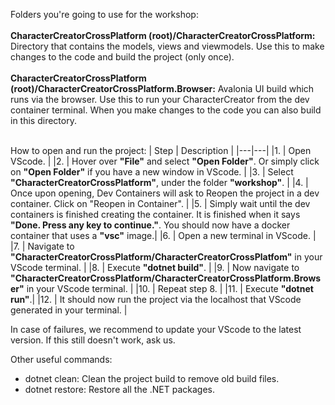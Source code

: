 Folders you're going to use for the workshop:<br/><br/>
<b>CharacterCreatorCrossPlatform (root)/CharacterCreatorCrossPlatform:</b> Directory that contains the models, views and viewmodels. Use this to make changes to the code and build the project (only once).<br/><br/>
<b>CharacterCreatorCrossPlatform (root)/CharacterCreatorCrossPlatform.Browser:</b> Avalonia UI build which runs via the browser. Use this to run your CharacterCreator from the dev container terminal. When you make changes to the code you can also build in this directory.<br/><br/>

How to open and run the project:
| Step | Description |
|---|---|
|1. | Open VScode. |
|2. | Hover over <b>"File"</b> and select <b>"Open Folder"</b>. Or simply click on <b>"Open Folder"</b> if you have a new window in VScode. |
|3. | Select <b>"CharacterCreatorCrossPlatform"</b>, under the folder <b>"workshop"</b>. |
|4. | Once upon opening, Dev Containers will ask to Reopen the project in a dev container. Click on </b>"Reopen in Container"</b>. |
|5. | Simply wait until the dev containers is finished creating the container. It is finished when it says <b>"Done. Press any key to continue."</b>. You should now have a docker container that uses a <b>"vsc"</b> image.|
|6. | Open a new terminal in VScode. |
|7. | Navigate to <b>"CharacterCreatorCrossPlatform/CharacterCreatorCrossPlatfom"</b> in your VScode terminal. |
|8. | Execute <b>"dotnet build"</b>. |
|9. | Now navigate to <b>"CharacterCreatorCrossPlatform/CharacterCreatorCrossPlatform.Browser"</b> in your VScode terminal. |
|10. | Repeat step 8. |
|11. | Execute <b>"dotnet run"</b>.|
|12. | It should now run the project via the localhost that VScode generated in your terminal. |

In case of failures, we recommend to update your VScode to the latest version. If this still doesn't work, ask us.

Other useful commands:
- dotnet clean: Clean the project build to remove old build files.
- dotnet restore: Restore all the .NET packages. 
